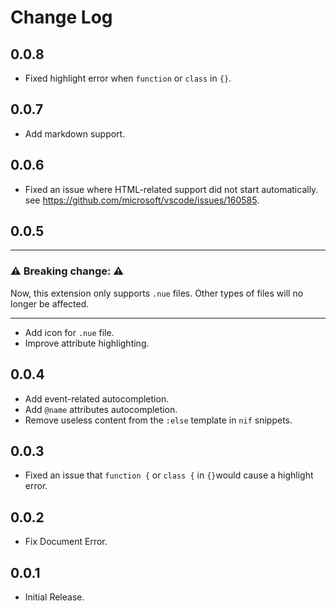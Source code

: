 # Change Log

## 0.0.8

- Fixed highlight error when `function` or `class` in `{}`.

## 0.0.7

- Add markdown support.

## 0.0.6

- Fixed an issue where HTML-related support did not start automatically. see <https://github.com/microsoft/vscode/issues/160585>.

## 0.0.5

---

### ⚠️  Breaking change: ⚠️

Now, this extension only supports `.nue` files. Other types of files will no longer be affected.

---

- Add icon for `.nue` file.
- Improve attribute highlighting.

## 0.0.4

- Add event-related autocompletion.
- Add `@name` attributes autocompletion.
- Remove useless content from the `:else` template in `nif` snippets.

## 0.0.3

- Fixed an issue that `function {` or `class {` in `{}`would cause a highlight error.

## 0.0.2

- Fix Document Error.

## 0.0.1

- Initial Release.
